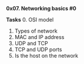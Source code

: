 <b>0x07. Networking basics #0</b>

<b>Tasks</b>
0. OSI model
1. Types of network
2. MAC and IP address
3. UDP and TCP
4. TCP and UDP ports
5. Is the host on the network
